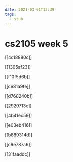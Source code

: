 ```yaml
---
date: 2021-03-01T13:39
tags: 
  - stub
---
```


# cs2105 week 5

[[4c18880c]]

[[1305af23]]

[[f10f5d6b]]

[[ce81a9fe]]

[[d768240b]]

[[2929713c]]

[[4b41ec59]]

[[e03eb416]]

[[b889314d]]

[[c9e787a6]]

[[31faaddc]]

